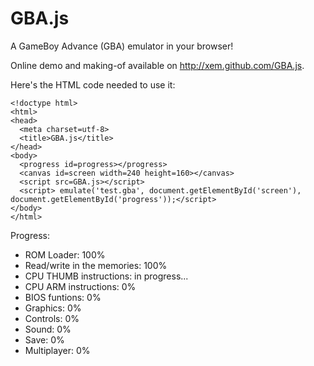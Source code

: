 GBA.js
======

A GameBoy Advance (GBA) emulator in your browser!

Online demo and making-of available on http://xem.github.com/GBA.js.

Here's the HTML code needed to use it:

    <!doctype html>
    <html>
    <head>
      <meta charset=utf-8>
      <title>GBA.js</title>
    </head>
    <body>
      <progress id=progress></progress>
      <canvas id=screen width=240 height=160></canvas>
      <script src=GBA.js></script>
      <script> emulate('test.gba', document.getElementById('screen'), document.getElementById('progress'));</script>
    </body>
    </html>


Progress:

- ROM Loader:                 100%
- Read/write in the memories: 100%
- CPU THUMB instructions:     in progress...
- CPU ARM instructions:       0%
- BIOS funtions:              0%
- Graphics:                   0%
- Controls:                   0%
- Sound:                      0%
- Save:                       0%
- Multiplayer:                0%

